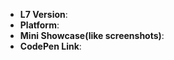 <!--
Thank you for reporting an issue.

1. It's RECOMMENDED to submit PR for typo or tiny bug fix.
2. If this's a FEATURE request, please provide: details, pseudo codes if necessary.
3. If this's a BUG, please provide: course repetition, error log and configuration. Fill in as much of the template below as you're able.
4. It will be nice to use to provide a CodePen Link which can reproduce the issue, we provide a codesandbox template [L7-github-issue](https://codesandbox.io/s/45smpb).

感谢您向我们反馈问题。

1. 提交问题前，请先阅读 https://l7.antv.antgroup.com/tutorial/quickstart 上的文档。
2. 我们推荐如果是小问题（错别字修改，小的 bug fix）直接提交 PR。
3. 如果是一个新需求，请提供：详细需求描述，最好是有伪代码实现。
4. 如果是一个 BUG，请提供：复现步骤，错误日志以及相关配置，并尽量填写下面的模板中的条目。
5. 如果可以，请提供尽可能精简的 codesandbox 链接，可使用 codesandbox 模板 https://codesandbox.io/s/45smpb，方便我们排查问题。
6. 扩展阅读：[如何向开源项目提交无法解答的问题](https://zhuanlan.zhihu.com/p/25795393)
-->

- **L7 Version**:
- **Platform**:
- **Mini Showcase(like screenshots)**:
- **CodePen Link**:

<!-- Enter your issue details below this comment. -->
